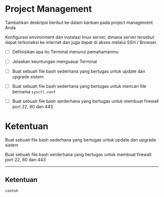 # Project Management​

Tambahkan deskripsi berikut ke dalam kanban pada project management Anda

Konfigurasi environment dan instalasi linux server, dimana server tersebut dapat terkoneksi ke internet dan juga dapat di akses melalui SSH / Browser.

- [ ] Definisikan apa itu Terminal menurut pemahamanmu
- [ ] Jelaskan keuntungan menguasai Terminal
- [ ] Buat sebuah file bash sederhana yang bertugas untuk update dan upgrade sistem
- [ ] Buat sebuah file bash sederhana yang bertugas untuk mencari file bernama `sysctl.conf`
- [ ] Buat sebuah file bash serderhana yang bertugas untuk membuat firewall port 22, 80 dan 443 


# Ketentuan​

Buat sebuah file bash sederhana yang bertugas untuk update dan upgrade sistem

Buat sebuah file bash serderhana yang bertugas untuk membuat firewall port 22, 80 dan 443

-------------------------------------

## Ketentuan

```
contoh
```
